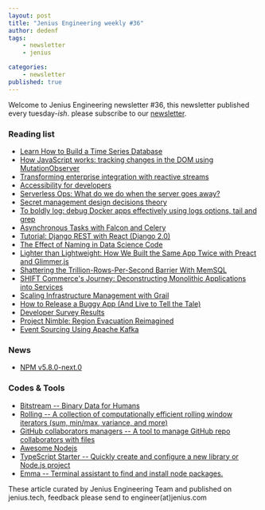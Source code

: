 ```yaml
---
layout: post
title: "Jenius Engineering weekly #36"
author: dedenf
tags:
    - newsletter
    - jenius

categories:
    - newsletter
published: true
---
```


Welcome to Jenius Engineering newsletter #36, this newsletter published every tuesday-*ish*. please subscribe to our [newsletter](http://jenius.tech/newsletter).

### Reading list
- [Learn How to Build a Time Series Database](https://www.scylladb.com/2018/03/08/how-to-build-time-series-database/)
- [How JavaScript works: tracking changes in the DOM using MutationObserver](https://blog.sessionstack.com/how-javascript-works-tracking-changes-in-the-dom-using-mutationobserver-86adc7446401)
- [Transforming enterprise integration with reactive streams](https://www.oreilly.com/ideas/transforming-enterprise-integration-with-reactive-streams)
- [Accessibility for developers](https://www.invisionapp.com/blog/accessibility-for-developers/?utm_campaign=Weekly%20Digest&utm_source=jakartadev.org)
- [Serverless Ops: What do we do when the server goes away?](https://www.serverlessops.io/blog/serverless-ops-what-do-we-do-when-the-server-goes-away)
- [Secret management design decisions theory](https://sanderknape.com/2018/03/secret-management-design-decisions-theory-plus-an-example/)
- [To boldly log: debug Docker apps effectively using logs options, tail and grep](https://hackernoon.com/to-boldly-log-debug-docker-apps-effectively-using-logs-options-tail-and-grep-53d2e655abcb)
- [Asynchronous Tasks with Falcon and Celery](https://testdriven.io/asynchronous-tasks-with-falcon-and-celery)
- [Tutorial: Django REST with React (Django 2.0)](https://www.valentinog.com/blog/tutorial-api-django-rest-react/)
- [The Effect of Naming in Data Science Code](https://towardsdatascience.com/effective-naming-in-data-science-ea847c04f51b)
- [Lighter than Lightweight: How We Built the Same App Twice with Preact and Glimmer.js](https://engineering.linkedin.com/blog/2018/03/how-we-built-the-same-app-twice-with-preact-and-glimmerjs)
- [Shattering the Trillion-Rows-Per-Second Barrier With MemSQL](http://blog.memsql.com/shattering-the-trillion-rows-per-second-barrier-with-memsql/?utm_source=jakartadev)
- [SHIFT Commerce's Journey: Deconstructing Monolithic Applications into Services](https://blog.heroku.com/monolithic-applications-into-services?utm_source=jakartadev)
- [Scaling Infrastructure Management with Grail](https://eng.uber.com/grail/?utm_source=jakartadev)
- [How to Release a Buggy App (And Live to Tell the Tale)](https://tech.trello.com/how-to-release-a-buggy-app-and-live-to-tell-the-story/?utm_source=jakartadev)
- [Developer Survey Results](https://insights.stackoverflow.com/survey/2018?utm_source=jakartadev)
- [Project Nimble: Region Evacuation Reimagined](https://medium.com/netflix-techblog/project-nimble-region-evacuation-reimagined-d0d0568254d4?utm_source=jakartadev)
- [Event Sourcing Using Apache Kafka](https://www.confluent.io/blog/event-sourcing-using-apache-kafka/?utm_source=jakartadev)

### News
- [NPM v5.8.0-next.0](http://blog.npmjs.org/post/171813275740/v580-next0)


### Codes & Tools
- [Bitstream -- Binary Data for Humans](https://github.com/boisgera/bitstream/)
- [Rolling --  A collection of computationally efficient rolling window iterators (sum, min/max, variance, and more)
](https://github.com/ajcr/rolling)
- [GitHub collaborators managers  -- A tool to manage GitHub repo collaborators with files](https://github.com/gene1wood/github-collaborator-manager)
- [Awesome Nodejs](https://github.com/sindresorhus/awesome-nodejs)
- [TypeScript Starter -- Quickly create and configure a new library or Node.js project](https://github.com/bitjson/typescript-starter)
- [Emma -- Terminal assistant to find and install node packages.](https://github.com/maticzav/emma-cli)

These article curated by Jenius Engineering Team and published on jenius.tech, feedback please send to engineer(at)jenius.com 